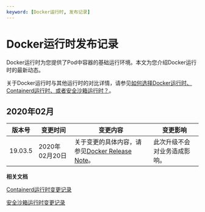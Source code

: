 ```yaml
---
keyword: [Docker运行时, 发布记录]
---
```


# Docker运行时发布记录

Docker运行时为您提供了Pod中容器的基础运行环境。本文为您介绍Docker运行时的最新动态。

关于Docker运行时与其他运行时的对比详情，请参见[如何选择Docker运行时、Containerd运行时、或者安全沙箱运行时？](/cn.zh-CN/Kubernetes集群用户指南/安全沙箱/如何选择Docker运行时、Containerd运行时、或者安全沙箱运行时？.md)。

## 2020年02月

|版本号|变更时间|变更内容|变更影响|
|---|----|----|----|
|19.03.5|2020年02月20日|关于变更的具体内容，请参见[Docker Release Note](https://docs.docker.com/engine/release-notes/19.03/)。|此次升级不会对业务造成影响。|

**相关文档**  


[Containerd运行时变更记录]()

[安全沙箱运行时变更记录](/cn.zh-CN/新功能发布记录/运行时发布记录/安全沙箱运行时变更记录.md)


